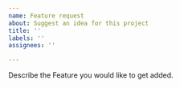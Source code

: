 ```yaml
---
name: Feature request
about: Suggest an idea for this project
title: ''
labels: ''
assignees: ''

---
```


Describe the Feature you would like to get added.
